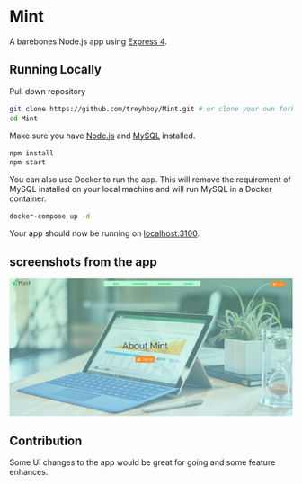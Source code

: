 # Mint

A barebones Node.js app using [Express 4](http://expressjs.com/).

## Running Locally

Pull down repository
```sh
git clone https://github.com/treyhboy/Mint.git # or clone your own fork
cd Mint
```

Make sure you have [Node.js](http://nodejs.org/) and [MySQL](https://dev.mysql.com/downloads/mysql/) installed.

```sh
npm install
npm start
```

You can also use Docker to run the app. This will remove the requirement of MySQL installed on your local machine and will run MySQL in a Docker container.
```sh
docker-compose up -d
```

Your app should now be running on [localhost:3100](http://localhost:3100/).

## screenshots from the app
![about](Screenshots/about.png)

## Contribution

Some UI changes to the app would be great for going and some feature enhances.

